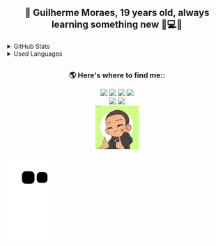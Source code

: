 ## <p align='center'>👋 Guilherme Moraes, 19 years old, always learning something new 💜💻💬</p>

<details>
  <summary> GitHub Stats</summary>
<div align="center">
  <a href="https://github.com/guilhermemoraes1/github-readme-stats">
    <picture >
      <source
        href="https://github.com/guilhermemoraes1/github-readme-stats"
        srcset="https://github-readme-stats.vercel.app/api?username=guilhermemoraes1&show_icons=true&count_private=true&theme=ocean_dark&rank_icon=github"
        media="(prefers-color-scheme: dark)"
      />
      <source
        srcset="https://github-readme-stats.vercel.app/api?username=guilhermemoraes1&show_icons=true&count_private=true&theme=buefy&icon_color=41b883&rank_icon=github"
        media="(prefers-color-scheme: light), (prefers-color-scheme: no-preference)"
      />
      <img src="https://github-readme-stats.vercel.app/api?username=guilhermemoraes1&show_icons=true&count_private=true&theme=ocean_dark&rank_icon=github" />
    </picture>
  </a>
</div>
<!-- Excluding the html-css repositorie -->
<div align="center">
  <a href="https://github.com/guilhermemoraes1/github-readme-stats">
    <picture >
      <source
        srcset="https://github-readme-stats.vercel.app/api/top-langs/?username=guilhermemoraes1&layout=compact&exclude_repo=html-css&theme=ocean_dark"
        media="(prefers-color-scheme: dark)"
      />
      <source
        srcset="https://github-readme-stats.vercel.app/api/top-langs/?username=guilhermemoraes1&layout=compact&exclude_repo=html-css&theme=buefy"
        media="(prefers-color-scheme: light), (prefers-color-scheme: no-preference)"
      />
      <img src="https://github-readme-stats-git-master-guilhermemoraes1.app/api/top-langs/?username=guilhermemoraes1&exclude_repo=html-css&layout=compact&theme=ocean_dark" width="400px" />
    </picture>
  </a>
</div>
<div align="center">
  <a href="https://github.com/DenverCoder1/github-readme-streak-stats">
    <picture >
      <source
        srcset="https://github-readme-streak-stats.herokuapp.com/?user=guilhermemoraes1&theme=ocean_dark&hide_border=false"
        media="(prefers-color-scheme: dark)"
      />
      <source
        srcset="https://github-readme-streak-stats.herokuapp.com/?user=guilhermemoraes1&theme=buefy&hide_border=false&currStreakNum=41B883&currStreakLabel=41B883"
        media="(prefers-color-scheme: light), (prefers-color-scheme: no-preference)"
      />
      <img src="https://github-readme-streak-stats.herokuapp.com/?user=guilhermemoraes1&theme=ocean_dark&hide_border=false" />
    </picture>
  </a>
  <br>
  <small align="center">If the three images do not appear, please refresh the page :arrows_counterclockwise:</small>
</div>
</details>
<div>
  
<details>
    <summary>Used Languages </summary>
  <div align="center">
    <a href="https://wakatime.com/@guilhermemoraes1">
      <picture >
        <source
          srcset="https://wakatime.com/share/@guilhermemoraes1/ccf9e60b-95ce-43ce-83d3-f6e9b9c08a90.svg"
          media="(prefers-color-scheme: dark)"
        />
        <source
          srcset="https://wakatime.com/share/@guilhermemoraes1/a2e9cbf9-20fd-42fc-82e8-6d9c47642300.svg"
          media="(prefers-color-scheme: light), (prefers-color-scheme: no-preference)"
        />
        <img src="https://wakatime.com/share/@guilhermemoraes1/ccf9e60b-95ce-43ce-83d3-f6e9b9c08a90.svg" height="400px" alt="Used Languages" />
      </picture>
    </a>
  </div>
</details>

<!-- 
<details>
    <summary>Coding time </summary>
  <div align="center">
    <a href="https://wakatime.com/@guilhermemoraes1">
      <picture >
        <source
          srcset="https://wakatime.com/share/@guilhermemoraes1/693102c5-c94b-40a3-b90f-b2f38b03240e.svg"
          media="(prefers-color-scheme: dark)"
        />
        <source
          srcset="https://wakatime.com/share/@guilhermemoraes1/70be42a5-f3b3-4b8e-b71e-a93b22d06d77.svg"
          media="(prefers-color-scheme: light), (prefers-color-scheme: no-preference)"
        />
        <img src="https://wakatime.com/share/@guilhermemoraes1/693102c5-c94b-40a3-b90f-b2f38b03240e.svg" alt="Coding time" />
      </picture>
    </a>
  </div>
</details>
-->

  ##
  
### <p align='center'> 🌎 Here's where to find me::</p>
<div align='center'>
  <a  href="https://twitter.com/guilhermemorae_" target="_blank"><img src="https://img.shields.io/badge/-Twitter-%231DA1F2?style=for-the-badge&logo=twitter&logoColor=white" target="_blank"></a>
  <a href="https://www.linkedin.com/in/guilherme-moraes-lira/" target="_blank"><img src="https://img.shields.io/badge/-Linkedin-blue?style=for-the-badge&logo=linkedin&logoColor=white" target="_blank"></a>
  <a href="https://instagram.com/gui_lherme_moraes" target="_blank"><img src="https://img.shields.io/badge/-Instagram-%23E4405F?style=for-the-badge&logo=instagram&logoColor=white" target="_blank"></a>
  <a href ="mailto:liraguilhermemorais@gmail.com"><img src="https://img.shields.io/badge/-Gmail-%23333?style=for-the-badge&logo=gmail&logoColor=white" target="_blank"></a>
</div>
<div align='center'>
  <img src="https://img.shields.io/freecodecamp/points/guilhermemoraes?label=freeCodeCamp&logo=freecodecamp&style=for-the-badge" />
  <a href=""><img src="https://komarev.com/ghpvc/?username=guilhermemoraes1&style=for-the-badge&logo=github&color=blueviolet" target="_blank"></a>
</div>
<div align='center'><a href="https://picrew.me/en/image_maker/338224"><img alt="my-gif" height="100" width="100" src="https://github.com/guilhermemoraes1/guilhermemoraes1/blob/main/img/7pgdtp.gif"></a></div>

![snake animation](https://github.com/guilhermemoraes1/guilhermemoraes1/blob/output/github-contribution-grid-snake.svg)
